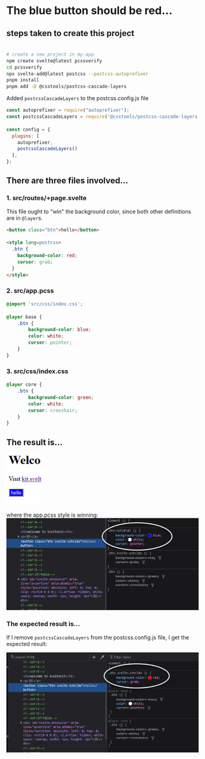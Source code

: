 # The blue button should be red...

## steps taken to create this project

```bash

# create a new project in my-app
npm create svelte@latest pcssverify
cd pcssverify
npx svelte-add@latest postcss --postcss-autoprefixer
pnpm install
pnpm add -D @csstools/postcss-cascade-layers
```

Added `postcssCascadeLayers` to the postcss.config.js file

```javascript
const autoprefixer = require("autoprefixer");
const postcssCascadeLayers = require('@csstools/postcss-cascade-layers');

const config = {
  plugins: [
    autoprefixer,
    postcssCascadeLayers()
  ],
};
```

## There are three files involved...

### 1. src/routes/+page.svelte
This file ought to "win" the background color, since both other definitions are in `@layer`s.
```html
<button class="btn">hello</button>

<style lang=postcss>
  .btn {
    background-color: red;
    cursor: grab;
  }
</style>
```

### 2. src/app.pcss

```css
@import 'src/css/index.css';

@layer base {
    .btn {
        background-color: blue;
        color: white;
        cursor: pointer;
    }
}
```

### 3. src/css/index.css

```css
@layer core {
    .btn {
        background-color: green;
        color: white;
        cursor: crosshair;
    }
}
```

## The result is...

![alt text](image.png)

where the app.pcss style is winning:
![alt text](image-1.png)

### The expected result is...

If I remove `postcssCascadeLayers` from the postcss.config.js file, I get the expected result:


![alt text](image-2.png)